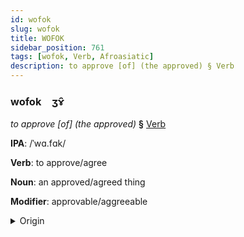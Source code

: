 ```yaml
---
id: wofok
slug: wofok
title: WOFOK
sidebar_position: 761
tags: [wofok, Verb, Afroasiatic]
description: to approve [of] (the approved) § Verb
---
```


### wofok&emsp;<span kind="abugida">ʒɤ̑</span>

*to approve [of] (the approved)* **§** [Verb](../../tags/Verb)

**IPA**: /ˈwɑ.fɑk/

**Verb**: to approve/agree

**Noun**: an approved/agreed thing

**Modifier**: approvable/aggreeable

<details>
    <summary>Origin</summary>
    Arabic, Hijazi وافَق wāfag /waː.faɡ/<br/>
    <em>Afroasiatic Language Family</em>
</details>